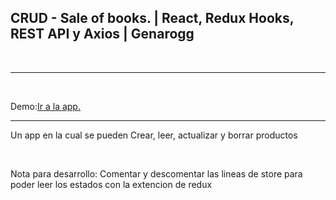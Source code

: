 <h2>CRUD - Sale of books. | React, Redux Hooks, REST API y Axios | Genarogg</h2>
<br/>
<hr/>
<br/>
<p>Demo:<a  href="https://sale-of-book-crud.firebaseapp.com" target="_blank" rel="noopener noreferrer">Ir a la app.</a></p>
<hr/>
<p>Un app en la cual se pueden Crear, leer, actualizar y borrar productos</p>
<br/>
<p>Nota para desarrollo: Comentar y descomentar las lineas de store para poder leer los estados con la extencion de redux</p>
